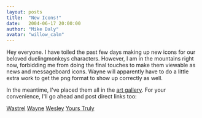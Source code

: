 ```yaml
---
layout: posts
title:  "New Icons!"
date:   2004-06-17 20:00:00
author: "Mike Daly"
avatar: "willow_calm"
---
```

Hey everyone. I have toiled the past few days making up new icons for our beloved duelingmonkeys characters. However, I am in the mountains right now, forbidding me from doing the final touches to make them viewable as news and messageboard icons. Wayne will apparently have to do a little extra work to get the png format to show up correctly as well.

 In the meantime, I've placed them all in the [art gallery](http://www.duelingmonkeys.com/galleries.php?section=art&type=image). For your convenience, I'll go ahead and post direct links too:

 [Wastrel](javascript:showPic('images/gallery/art/wastrelicons.jpg','475','475'))
 [Wayne](javascript:showPic('images/gallery/art/wayneicons.jpg','475','475'))
 [Wesley](javascript:showPic('images/gallery/art/wesleyicons.jpg','475','475'))
 [Yours Truly](javascript:showPic('images/gallery/art/willowicons.jpg','475','475'))
